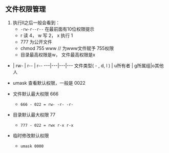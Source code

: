 ## 文件权限管理
1. 执行ll之后一般会看到：
    - `-rw-r--r--` 在最前面有10位权限提示
    - r 读 4， w 写 2， x 执行 1
    - 777 为公开文件
    - chmod 755 www // 为www文件赋予 755权限
    - 目录最高权限是w， 文件最高权限是x

- | rw- | r-- | r--
---|---|---|---
文件类型( - , d, l ) | u所有者 | g所属组|o其他人

- umask 查看默认权限，一般是 0022
- 文件默认最大权限 666
    - `666 - 022 = rw- -r- -r-`
- 目录默认最大权限 77
    - `777 - 022 = rwx r-x r-x`
- 临时修改默认权限
    - `umask 0000` 

